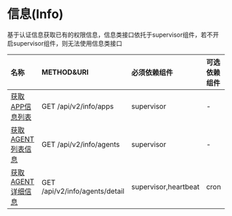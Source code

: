 # 信息\(Info\)

基于认证信息获取已有的权限信息，信息类接口依托于supervisor组件，若不开启supervisor组件，则无法使用信息类接口

| **名称** | **METHOD&URI** | **必须依赖组件** | **可选依赖组件** |
| :--- | :--- | :--- | :--- |
| [获取APP信息列表](/api/public/apps.md) | GET /api/v2/info/apps | supervisor | - |
| [获取AGENT列表信息](/api/public/huo-qu-agent-lie-biao-xin-xi.md) | GET /api/v2/info/agents | supervisor | - |
| [获取AGENT详细信息](/api/public/huo-qu-agent-xiang-xi-xin-xi.md) | GET /api/v2/info/agents/detail | supervisor,heartbeat | cron |



